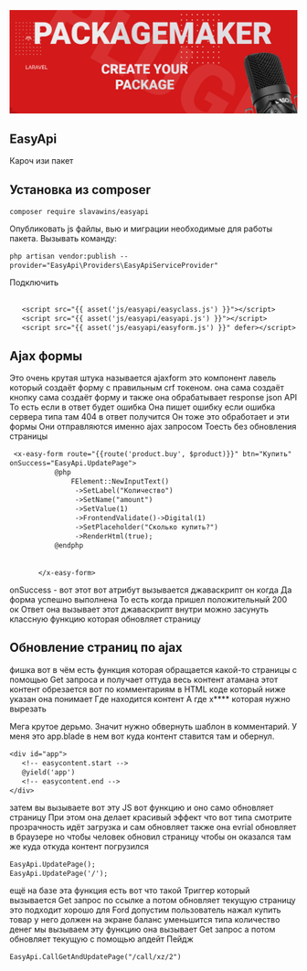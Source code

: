 <p align="center">
<img src="info/logo.jpg">
</p>
 
## EasyApi
Кароч изи пакет 
   

## Установка из composer

```  
composer require slavawins/easyapi
```

 Опубликовать js файлы, вью и миграции необходимые для работы пакета.
Вызывать команду:
```
php artisan vendor:publish --provider="EasyApi\Providers\EasyApiServiceProvider"
``` 

 
Подключить
 ```

    <script src="{{ asset('js/easyapi/easyclass.js') }}"></script>
    <script src="{{ asset('js/easyapi/easyapi.js') }}"></script>
    <script src="{{ asset('js/easyapi/easyform.js') }}" defer></script>
 ``` 
 

## Ajax формы
Это очень крутая штука называется ajaxform это компонент лавель который создаёт форму с правильным crf токеном.
она сама создаёт кнопку сама создаёт форму и также она обрабатывает response json API То есть если в ответ будет ошибка Она пишет ошибку если ошибка сервера типа там 404 в ответ получится Он тоже это обработает и эти формы Они отправляются именно ajax запросом Тоесть без обновления страницы

 ```
  <x-easy-form route="{{route('product.buy', $product)}}" btn="Купить" onSuccess="EasyApi.UpdatePage">
            @php
                FElement::NewInputText()
                 ->SetLabel("Количество")
                 ->SetName("amount")
                 ->SetValue(1)
                 ->FrontendValidate()->Digital(1)
                 ->SetPlaceholder("Сколько купить?")
                 ->RenderHtml(true);
            @endphp

           
        </x-easy-form>
 ``` 
onSuccess - вот этот вот атрибут вызывается джаваскрипт он когда Да форма успешно выполнена То есть когда пришел положительный 200 ок Ответ она вызывает этот джаваскрипт внутри можно засунуть классную функцию которая обновляет страницу


## Обновление страниц по ajax
фишка вот в чём есть функция которая обращается какой-то страницы с помощью Get запроса и получает оттуда весь контент атамана этот контент обрезается вот по комментариям в HTML коде который ниже указан она понимает Где находится контент А где х**** которая нужно вырезать

Мега крутое дерьмо. Значит нужно обвернуть шаблон в комментарий. У меня это app.blade в нем вот куда контент ставится там и обернул.

 ```
<div id="app">
    <!-- easycontent.start -->
    @yield('app')
    <!-- easycontent.end -->
</div>
 ``` 
затем вы вызываете вот эту JS вот функцию и оно само обновляет страницу При этом она делает красивый эффект что вот типа смотрите прозрачность идёт загрузка и сам обновляет также она evrial обновляет в браузере но чтобы человек обновил страницу чтобы он оказался там же куда откуда контент погрузился

 ```
EasyApi.UpdatePage();
EasyApi.UpdatePage('/');
 ``` 

ещё на базе эта функция есть вот что такой Триггер который вызывается Get запрос по ссылке а потом обновляет текущую страницу это подходит хорошо для Ford допустим пользователь нажал купить товар у него должен на экране баланс уменьшится типа количество денег мы вызываем эту функцию она вызывает Get запрос а потом обновляет текущую с помощью апдейт Пейдж

 ```
EasyApi.CallGetAndUpdatePage("/call/xz/2")
 ``` 



